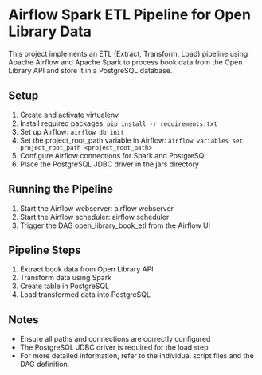 # Airflow Spark ETL Pipeline for Open Library Data

This project implements an ETL (Extract, Transform, Load) pipeline using Apache Airflow and Apache Spark to process book data from the Open Library API and store it in a PostgreSQL database.

## Setup

1. Create and activate virtualenv
2. Install required packages: `pip install -r requirements.txt`
3. Set up Airflow: `airflow db init`
4. Set the project_root_path variable in Airflow: `airflow variables set project_root_path <project_root_path>`
5. Configure Airflow connections for Spark and PostgreSQL
6. Place the PostgreSQL JDBC driver in the jars directory

## Running the Pipeline

1. Start the Airflow webserver: airflow webserver
2. Start the Airflow scheduler: airflow scheduler
3. Trigger the DAG open_library_book_etl from the Airflow UI

## Pipeline Steps

1. Extract book data from Open Library API
2. Transform data using Spark
3. Create table in PostgreSQL
4. Load transformed data into PostgreSQL

## Notes

- Ensure all paths and connections are correctly configured
- The PostgreSQL JDBC driver is required for the load step
- For more detailed information, refer to the individual script files and the DAG definition.
